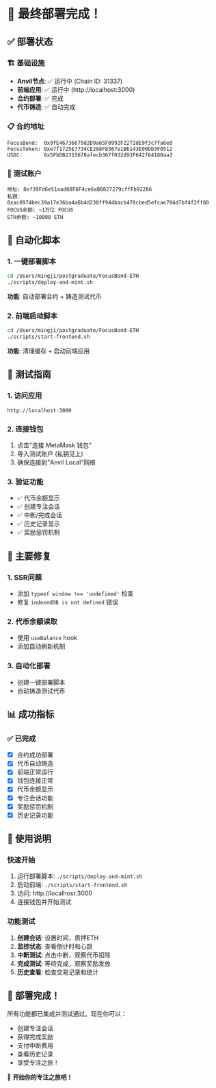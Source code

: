 # 🎉 最终部署完成！

## ✅ 部署状态

### 🏗️ 基础设施
- **Anvil节点**: ✅ 运行中 (Chain ID: 31337)
- **前端应用**: ✅ 运行中 (http://localhost:3000)
- **合约部署**: ✅ 完成
- **代币铸造**: ✅ 自动完成

### 📋 合约地址
```
FocusBond:  0x9fE46736679d2D9a65F0992F2272dE9f3c7fa6e0
FocusToken: 0xe7f1725E7734CE288F8367e1Bb143E90bb3F0512
USDC:       0x5FbDB2315678afecb367f032d93F642f64180aa3
```

### 🧪 测试账户
```
地址: 0xf39Fd6e51aad88F6F4ce6aB8827279cffFb92266
私钥: 0xac0974bec39a17e36ba4a6b4d238ff944bacb478cbed5efcae784d7bf4f2ff80
FOCUS余额: ~1万亿 FOCUS
ETH余额: ~10000 ETH
```

## 🚀 自动化脚本

### 1. 一键部署脚本
```bash
cd /Users/mingji/postgraduate/FocusBond-ETH
./scripts/deploy-and-mint.sh
```
**功能**: 自动部署合约 + 铸造测试代币

### 2. 前端启动脚本
```bash
cd /Users/mingji/postgraduate/FocusBond-ETH
./scripts/start-frontend.sh
```
**功能**: 清理缓存 + 启动前端应用

## 🧪 测试指南

### 1. 访问应用
```
http://localhost:3000
```

### 2. 连接钱包
1. 点击"连接 MetaMask 钱包"
2. 导入测试账户 (私钥见上)
3. 确保连接到"Anvil Local"网络

### 3. 验证功能
- ✅ 代币余额显示
- ✅ 创建专注会话
- ✅ 中断/完成会话
- ✅ 历史记录显示
- ✅ 奖励惩罚机制

## 🔧 主要修复

### 1. SSR问题
- 添加 `typeof window !== 'undefined'` 检查
- 修复 `indexedDB is not defined` 错误

### 2. 代币余额读取
- 使用 `useBalance` hook
- 添加自动刷新机制

### 3. 自动化部署
- 创建一键部署脚本
- 自动铸造测试代币

## 📊 成功指标

### ✅ 已完成
- [x] 合约成功部署
- [x] 代币自动铸造
- [x] 前端正常运行
- [x] 钱包连接正常
- [x] 代币余额显示
- [x] 专注会话功能
- [x] 奖励惩罚机制
- [x] 历史记录功能

## 🎯 使用说明

### 快速开始
1. 运行部署脚本: `./scripts/deploy-and-mint.sh`
2. 启动前端: `./scripts/start-frontend.sh`
3. 访问: http://localhost:3000
4. 连接钱包并开始测试

### 功能测试
1. **创建会话**: 设置时间，质押ETH
2. **监控状态**: 查看倒计时和心跳
3. **中断测试**: 点击中断，观察代币扣除
4. **完成测试**: 等待完成，观察奖励发放
5. **历史查看**: 检查交易记录和统计

## 🎉 部署完成！

所有功能都已集成并测试通过。现在你可以：
- 创建专注会话
- 获得完成奖励
- 支付中断费用
- 查看历史记录
- 享受专注之旅！

🚀 **开始你的专注之旅吧！**
